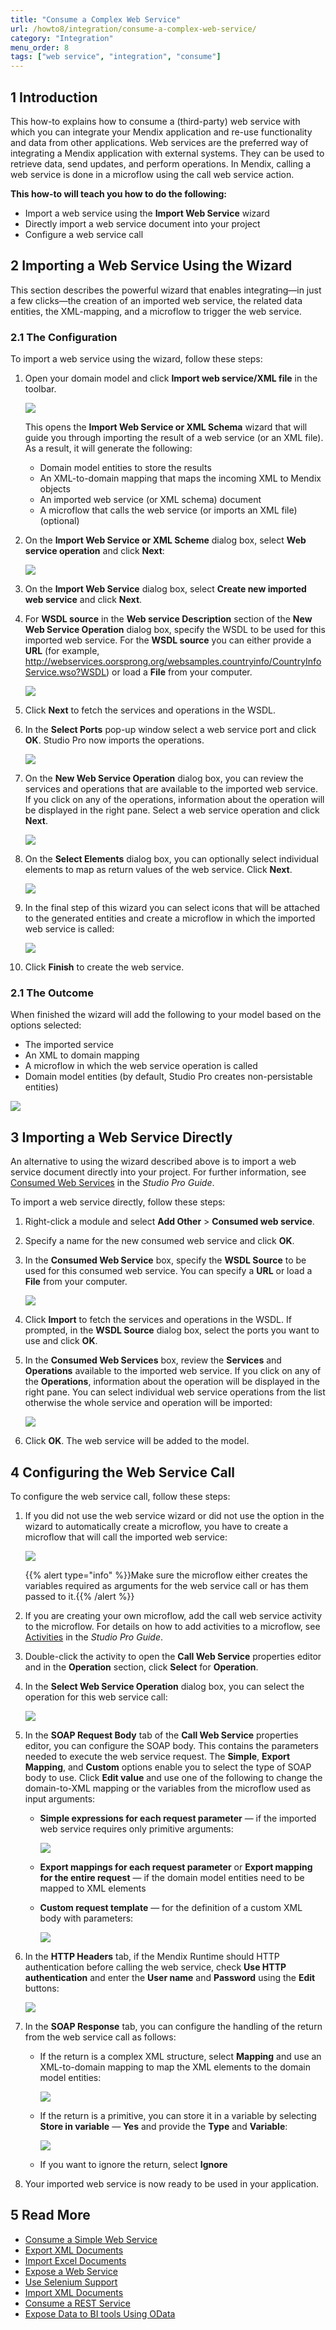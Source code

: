```yaml
---
title: "Consume a Complex Web Service"
url: /howto8/integration/consume-a-complex-web-service/
category: "Integration"
menu_order: 8
tags: ["web service", "integration", "consume"]
---
```


## 1 Introduction

This how-to explains how to consume a (third-party) web service with which you can integrate your Mendix application and re-use functionality and data from other applications. Web services are the preferred way of integrating a Mendix application with external systems. They can be used to retrieve data, send updates, and perform operations. In Mendix, calling a web service is done in a microflow using the call web service action.

**This how-to will teach you how to do the following:**

* Import a web service using the **Import Web Service** wizard
* Directly import a web service document into your project
* Configure a web service call

## 2 Importing a Web Service Using the Wizard

This section describes the powerful wizard that enables integrating—in just a few clicks—the creation of an imported web service, the related data entities, the XML-mapping, and a microflow to trigger the web service.

### 2.1 The Configuration

To import a web service using the wizard, follow these steps:

1. Open your domain model and click **Import web service/XML file** in the toolbar.

    ![](/attachments/howto8/integration/consume-a-complex-web-service/18581788.png)

    This opens the **Import Web Service or XML Schema** wizard that will guide you through importing the result of a web service (or an XML file). As a result, it will generate the following:
    * Domain model entities to store the results
    * An XML-to-domain mapping that maps the incoming XML to Mendix objects
    * An imported web service (or XML schema) document
    * A microflow that calls the web service (or imports an XML file) (optional)
2. On the **Import Web Service or XML Scheme** dialog box, select **Web service operation** and click **Next**:

    ![](/attachments/howto8/integration/consume-a-complex-web-service/18581787.png)

3. On the **Import Web Service** dialog box, select **Create new imported web service** and click **Next**.
4.  For **WSDL source** in the **Web service Description** section of the **New Web Service Operation** dialog box, specify the WSDL to be used for this imported web service. For the **WSDL source** you can either provide a **URL** (for example, http://webservices.oorsprong.org/websamples.countryinfo/CountryInfoService.wso?WSDL) or load a **File** from your computer.

    ![](/attachments/howto8/integration/consume-a-complex-web-service/18581785.png)

5.  Click **Next** to fetch the services and operations in the WSDL.
6. In the **Select Ports** pop-up window select a web service port and click **OK**. Studio Pro now imports the operations.

    ![](/attachments/howto8/integration/consume-a-complex-web-service/port.png)

7. On the **New Web Service Operation** dialog box, you can review the services and operations that are available to the imported web service. If you click on any of the operations, information about the operation will be displayed in the right pane. Select a web service operation and click **Next**.

    ![](/attachments/howto8/integration/consume-a-complex-web-service/18581784.png)

8. On the **Select Elements** dialog box, you can optionally select individual elements to map as return values of the web service. Click **Next**.

    ![](/attachments/howto8/integration/consume-a-complex-web-service/18581783.png)

9. In the final step of this wizard you can select icons that will be attached to the generated entities and create a microflow in which the imported web service is called: 

    ![](/attachments/howto8/integration/consume-a-complex-web-service/18581782.png)

9. Click **Finish** to create the web service.

### 2.1 The Outcome

When finished the wizard will add the following to your model based on the options selected:
* The imported service
* An XML to domain mapping
* A microflow in which the web service operation is called
* Domain model entities (by default, Studio Pro creates non-persistable entities)

![](/attachments/howto8/integration/consume-a-complex-web-service/18581781.png)

## 3 Importing a Web Service Directly

An alternative to using the wizard described above is to import a web service document directly into your project. For further information, see [Consumed Web Services](/refguide8/consumed-web-services/) in the *Studio Pro Guide*.

To import a web service directly, follow these steps:

1. Right-click a module and select **Add Other** > **Consumed web service**.
2. Specify a name for the new consumed web service and click **OK**.
3.  In the **Consumed Web Service** box, specify the **WSDL Source** to be used for this consumed web service. You can specify a **URL** or load a **File** from your computer.

    ![](/attachments/howto8/integration/consume-a-complex-web-service/enter-wsdl-url.png)

3. Click **Import** to fetch the services and operations in the WSDL. If prompted, in the **WSDL Source** dialog box, select the ports you want to use and click **OK**.

4. In the **Consumed Web Services** box, review the **Services** and **Operations** available to the imported web service. If you click on any of the **Operations**, information about the operation will be displayed in the right pane. You can select individual web service operations from the list otherwise the whole service and operation will be imported:

    ![](/attachments/howto8/integration/consume-a-complex-web-service/18581779.png)
4. Click **OK**. The web service will be added to the model.  

## 4 Configuring the Web Service Call

To configure the web service call, follow these steps:

1. If you did not use the web service wizard or did not use the option in the wizard to automatically create a microflow, you have to create a microflow that will call the imported web service:

    ![](/attachments/howto8/integration/consume-a-complex-web-service/18581778.png)

    {{% alert type="info" %}}Make sure the microflow either creates the variables required as arguments for the web service call or has them passed to it.{{% /alert %}}

2. If you are creating your own microflow, add the call web service activity to the microflow. For details on how to add activities to a microflow, see [Activities](/refguide8/activities/) in the *Studio Pro Guide*.
3. Double-click the activity to open the **Call Web Service** properties editor and in the **Operation** section, click **Select** for **Operation**.
4. In the **Select Web Service Operation** dialog box, you can select the operation for this web service call:

    ![](/attachments/howto8/integration/consume-a-complex-web-service/18581777.png)

5. In the **SOAP Request Body** tab of the **Call Web Service** properties editor, you can configure the SOAP body. This contains the parameters needed to execute the web service request. The **Simple**, **Export Mapping**, and **Custom** options enable you to select the type of SOAP body to use. Click **Edit value** and use one of the following to change the domain-to-XML mapping or the variables from the microflow used as input arguments:
    * **Simple expressions for each request parameter** — if the imported web service requires only primitive arguments:

        ![](/attachments/howto8/integration/consume-a-complex-web-service/18581791.png)
    
    * **Export mappings for each request parameter** or **Export mapping for the entire request**  — if the domain model entities need to be mapped to XML elements
    * **Custom request template** — for the definition of a custom XML body with parameters:

        ![](/attachments/howto8/integration/consume-a-complex-web-service/18581792.png)

6. In the **HTTP Headers** tab, if the Mendix Runtime should HTTP authentication before calling the web service, check **Use HTTP authentication** and enter the **User name** and **Password** using the **Edit** buttons:

    ![](/attachments/howto8/integration/consume-a-complex-web-service/18581793.png)

7. In the **SOAP Response** tab, you can configure the handling of the return from the web service call as follows:
    * If the return is a complex XML structure, select **Mapping** and use an XML-to-domain mapping to map the XML elements to the domain model entities:

        ![](/attachments/howto8/integration/consume-a-complex-web-service/18581790.png)

    * If the return is a primitive, you can store it in a variable by selecting **Store in variable** — **Yes**  and provide the **Type** and **Variable**:

        ![](/attachments/howto8/integration/consume-a-complex-web-service/18581789.png)
        
    * If you want to ignore the return, select **Ignore**
8.  Your imported web service is now ready to be used in your application.

## 5 Read More

* [Consume a Simple Web Service](/howto8/integration/consume-a-simple-web-service/)
* [Export XML Documents](/howto8/integration/export-xml-documents/)
* [Import Excel Documents](/howto8/integration/importing-excel-documents/)
* [Expose a Web Service](/howto8/integration/expose-a-web-service/)
* [Use Selenium Support](/howto8/integration/selenium-support/)
* [Import XML Documents](/howto8/integration/importing-xml-documents/)
* [Consume a REST Service](/howto8/integration/consume-a-rest-service/)
* [Expose Data to BI tools Using OData](/howto8/integration/exposing-data-to-bi-tools-using-odata/)
